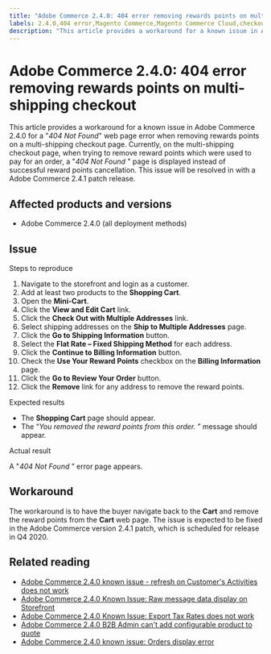```yaml
---
title: "Adobe Commerce 2.4.0: 404 error removing rewards points on multi-shipping checkout"
labels: 2.4.0,404 error,Magento Commerce,Magento Commerce Cloud,checkout,known issues,multishipping,rewards points,shopping cart,Adobe Commerce,cloud infrastructure,on-premises
description: "This article provides a workaround for a known issue in Adobe Commerce 2.4.0 for a \"*404 Not Found*\" web page error when removing rewards points on a multi-shipping checkout page. Currently, on the multi-shipping checkout page, when trying to remove reward points which were used to pay for an order,  a \"*404 Not Found* \" page is displayed instead of successful reward points cancellation. This issue will be resolved in with a Adobe Commerce 2.4.1 patch release."
---
```


# Adobe Commerce 2.4.0: 404 error removing rewards points on multi-shipping checkout

This article provides a workaround for a known issue in Adobe Commerce 2.4.0 for a "*404 Not Found*" web page error when removing rewards points on a multi-shipping checkout page. Currently, on the multi-shipping checkout page, when trying to remove reward points which were used to pay for an order,  a "*404 Not Found* " page is displayed instead of successful reward points cancellation. This issue will be resolved in with a Adobe Commerce 2.4.1 patch release.

## Affected products and versions

* Adobe Commerce 2.4.0 (all deployment methods)

## Issue

 <span class="wysiwyg-underline">Steps to reproduce</span>

1. Navigate to the storefront and login as a customer.
1. Add at least two products to the **Shopping Cart**.
1. Open the **Mini-Cart**.
1. Click the **View and Edit Cart** link.
1. Click the **Check Out with Multiple Addresses** link.
1. Select shipping addresses on the **Ship to Multiple Addresses** page.
1. Click the **Go to Shipping Information** button.
1. Select the **Flat Rate &ndash; Fixed Shipping Method** for each address.
1. Click the **Continue to Billing Information** button.
1. Check the **Use Your Reward Points** checkbox on the **Billing Information** page.
1. Click the **Go to Review Your Order** button.
1. Click the **Remove** link for any address to remove the reward points.

 <span class="wysiwyg-underline">Expected results</span>

* The **Shopping Cart** page should appear.
* The “*You removed the reward points from this order.* ” message should appear.

 <span class="wysiwyg-underline">Actual result</span>

A "*404 Not Found* ” error page appears.

## Workaround

The workaround is to have the buyer navigate back to the **Cart** and remove the reward points from the **Cart** web page. The issue is expected to be fixed in the Adobe Commerce version 2.4.1 patch, which is scheduled for release in Q4 2020.

## Related reading

* [Adobe Commerce 2.4.0 known issue - refresh on Customer's Activities does not work](https://support.magento.com/hc/en-us/articles/360046091332)
* [Adobe Commerce 2.4.0 Known Issue: Raw message data display on Storefront](https://support.magento.com/hc/en-us/articles/360045804332)
* [Adobe Commerce 2.4.0 Known Issue: Export Tax Rates does not work](https://support.magento.com/hc/en-us/articles/360045850032)
* [Adobe Commerce 2.4.0 B2B Admin can't add configurable product to quote](https://support.magento.com/hc/en-us/articles/360046801971)
* [Adobe Commerce 2.4.0 known issue: Orders display error](https://support.magento.com/hc/en-us/articles/360046802271)